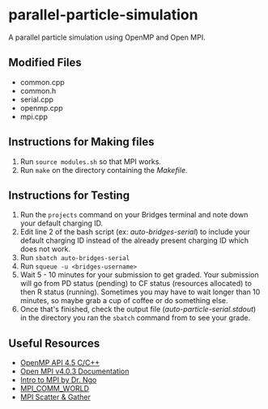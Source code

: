 # parallel-particle-simulation
A parallel particle simulation using OpenMP and Open MPI.

## Modified Files
- common.cpp
- common.h
- serial.cpp
- openmp.cpp
- mpi.cpp

## Instructions for Making files
1. Run `source modules.sh` so that MPI works.
2. Run `make` on the directory containing the _Makefile_.

## Instructions for Testing
1. Run the `projects` command on your Bridges terminal and note down your default charging ID.
2. Edit line 2 of the bash script (ex: _auto-bridges-serial_) to include your default charging ID instead of the already present charging ID which does not work.
3. Run `sbatch auto-bridges-serial`
4. Run `squeue -u <bridges-username>`
4. Wait 5 - 10 minutes for your submission to get graded. Your submission will go from PD status (pending) to CF status (resources allocated) to then R status (running). Sometimes you may have to wait longer than 10 minutes, so maybe grab a cup of coffee or do something else.
5. Once that's finished, check the output file (_auto-particle-serial.stdout_) in the directory you ran the `sbatch` command from to see your grade.

## Useful Resources
- [OpenMP API 4.5 C/C++](https://www.openmp.org/wp-content/uploads/OpenMP-4.5-1115-CPP-web.pdf)
- [Open MPI v4.0.3 Documentation](https://www.open-mpi.org/doc/current/)
- [Intro to MPI by Dr. Ngo](https://wcupa-my.sharepoint.com/:p:/r/personal/lngo_wcupa_edu/_layouts/15/guestaccess.aspx?e=g2SbSs&share=EeJ37JWSfoZOvyPx2LOe1DEBHTqqpmfu02ESjC-UoKbwCw)
- [MPI_COMM_WORLD](https://www.codingame.com/playgrounds/349/introduction-to-mpi/mpi_comm_world-size-and-ranks)
- [MPI Scatter & Gather](https://mpitutorial.com/tutorials/mpi-scatter-gather-and-allgather/)